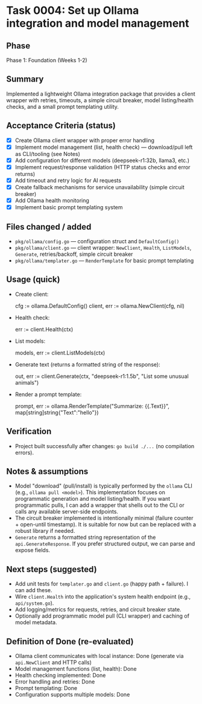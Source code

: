 # Task 0004: Set up Ollama integration and model management

## Phase
Phase 1: Foundation (Weeks 1-2)

## Summary
Implemented a lightweight Ollama integration package that provides a client wrapper with retries, timeouts, a simple circuit breaker, model listing/health checks, and a small prompt templating utility.

## Acceptance Criteria (status)
- [x] Create Ollama client wrapper with proper error handling
- [x] Implement model management (list, health check) — download/pull left as CLI/tooling (see Notes)
- [x] Add configuration for different models (deepseek-r1:32b, llama3, etc.)
- [x] Implement request/response validation (HTTP status checks and error returns)
- [x] Add timeout and retry logic for AI requests
- [x] Create fallback mechanisms for service unavailability (simple circuit breaker)
- [x] Add Ollama health monitoring
- [x] Implement basic prompt templating system

## Files changed / added
- `pkg/ollama/config.go` — configuration struct and `DefaultConfig()`
- `pkg/ollama/client.go` — client wrapper: `NewClient`, `Health`, `ListModels`, `Generate`, retries/backoff, simple circuit breaker
- `pkg/ollama/templater.go` — `RenderTemplate` for basic prompt templating

## Usage (quick)
- Create client:

	cfg := ollama.DefaultConfig()
	client, err := ollama.NewClient(cfg, nil)

- Health check:

	err := client.Health(ctx)

- List models:

	models, err := client.ListModels(ctx)

- Generate text (returns a formatted string of the response):

	out, err := client.Generate(ctx, "deepseek-r1:1.5b", "List some unusual animals")

- Render a prompt template:

	prompt, err := ollama.RenderTemplate("Summarize: {{.Text}}", map[string]string{"Text":"hello"})

## Verification
- Project built successfully after changes: `go build ./...` (no compilation errors).

## Notes & assumptions
- Model "download" (pull/install) is typically performed by the `ollama` CLI (e.g., `ollama pull <model>`). This implementation focuses on programmatic generation and model listing/health. If you want programmatic pulls, I can add a wrapper that shells out to the CLI or calls any available server-side endpoints.
- The circuit breaker implemented is intentionally minimal (failure counter + open-until timestamp). It is suitable for now but can be replaced with a robust library if needed.
- `Generate` returns a formatted string representation of the `api.GenerateResponse`. If you prefer structured output, we can parse and expose fields.

## Next steps (suggested)
- Add unit tests for `templater.go` and `client.go` (happy path + failure). I can add these.
- Wire `client.Health` into the application's system health endpoint (e.g., `api/system.go`).
- Add logging/metrics for requests, retries, and circuit breaker state.
- Optionally add programmatic model pull (CLI wrapper) and caching of model metadata.

## Definition of Done (re-evaluated)
- Ollama client communicates with local instance: Done (generate via `api.NewClient` and HTTP calls)
- Model management functions (list, health): Done
- Health checking implemented: Done
- Error handling and retries: Done
- Prompt templating: Done
- Configuration supports multiple models: Done

